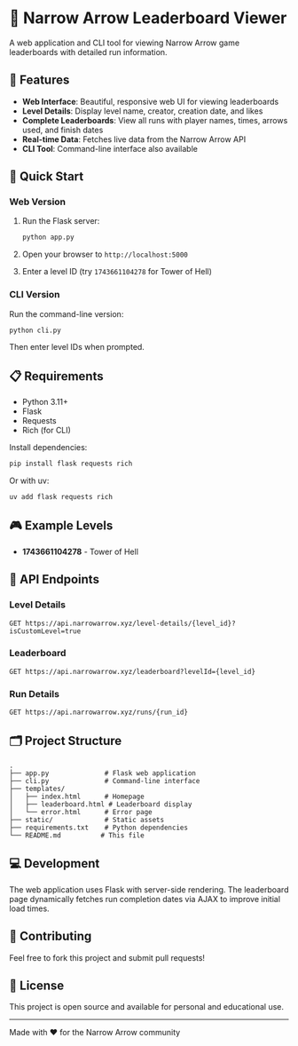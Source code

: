 # 🎯 Narrow Arrow Leaderboard Viewer

A web application and CLI tool for viewing Narrow Arrow game leaderboards with detailed run information.

## 🌟 Features

- **Web Interface**: Beautiful, responsive web UI for viewing leaderboards
- **Level Details**: Display level name, creator, creation date, and likes
- **Complete Leaderboards**: View all runs with player names, times, arrows used, and finish dates
- **Real-time Data**: Fetches live data from the Narrow Arrow API
- **CLI Tool**: Command-line interface also available

## 🚀 Quick Start

### Web Version

1. Run the Flask server:
   ```bash
   python app.py
   ```

2. Open your browser to `http://localhost:5000`

3. Enter a level ID (try `1743661104278` for Tower of Hell)

### CLI Version

Run the command-line version:
```bash
python cli.py
```

Then enter level IDs when prompted.

## 📋 Requirements

- Python 3.11+
- Flask
- Requests
- Rich (for CLI)

Install dependencies:
```bash
pip install flask requests rich
```

Or with uv:
```bash
uv add flask requests rich
```

## 🎮 Example Levels

- **1743661104278** - Tower of Hell

## 📡 API Endpoints

### Level Details
`GET https://api.narrowarrow.xyz/level-details/{level_id}?isCustomLevel=true`

### Leaderboard
`GET https://api.narrowarrow.xyz/leaderboard?levelId={level_id}`

### Run Details
`GET https://api.narrowarrow.xyz/runs/{run_id}`

## 🗂️ Project Structure

```
.
├── app.py              # Flask web application
├── cli.py              # Command-line interface
├── templates/
│   ├── index.html      # Homepage
│   ├── leaderboard.html # Leaderboard display
│   └── error.html      # Error page
├── static/             # Static assets
├── requirements.txt    # Python dependencies
└── README.md          # This file
```

## 💻 Development

The web application uses Flask with server-side rendering. The leaderboard page dynamically fetches run completion dates via AJAX to improve initial load times.

## 🤝 Contributing

Feel free to fork this project and submit pull requests!

## 📄 License

This project is open source and available for personal and educational use.

---

Made with ❤️ for the Narrow Arrow community
